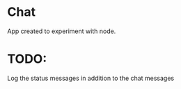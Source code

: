 Chat
====
 
App created to experiment with node.

TODO:
=====
Log the status messages in addition to the chat messages
